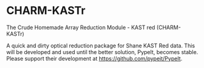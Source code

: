 # CHARM-KASTr
The Crude Homemade Array Reduction Module - KAST red (CHARM-KASTr)

A quick and dirty optical reduction package for Shane KAST Red data. This will be developed and used until the better solution, PypeIt, becomes stable. Please support their development at https://github.com/pypeit/PypeIt.
